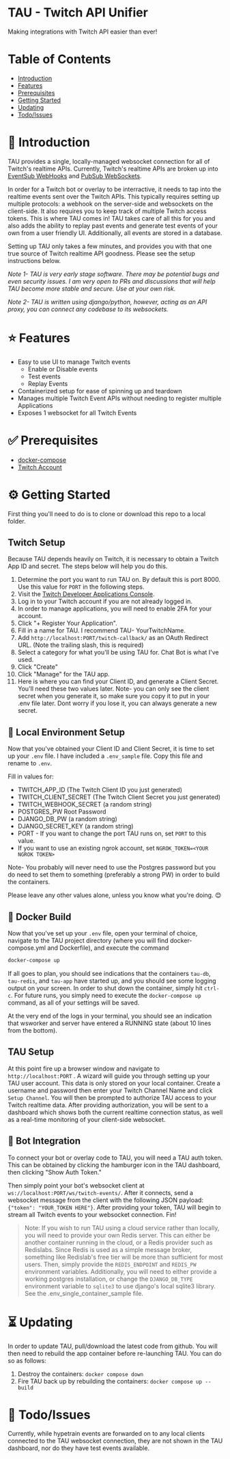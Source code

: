 # TAU - Twitch API Unifier

Making integrations with Twitch API easier than ever!

# Table of Contents

- [Introduction](#Introduction)
- [Features](#Features)
- [Prerequisites](#Prerequisites)
- [Getting Started](#Getting-Started)
- [Updating](#Updating)
- [Todo/Issues](#Todo/Issues)

# :microphone: Introduction

TAU provides a single, locally-managed websocket connection for
all of Twitch's realtime APIs. Currently, Twitch's realtime
APIs are broken up into [EventSub WebHooks](https://dev.twitch.tv/docs/eventsub) and [PubSub WebSockets](https://dev.twitch.tv/docs/pubsub).

In order for a Twitch bot or overlay to be interractive, it needs to tap into the realtime events sent over the Twitch APIs. This typically requires setting up multiple protocols: a webhook on the server-side and websockets on the client-side. It also requires you to keep track of multiple Twitch access tokens. This is where TAU comes in! TAU takes care of all
this for you and also adds the ability to replay past events and generate
test events of your own from a user friendly UI. Additionally, all events are stored in a
database.

Setting up TAU only takes a few minutes, and provides you with that
one true source of Twitch realtime API goodness. Please see the
setup instructions below.

_Note 1- TAU is very early stage software. There may be potential bugs
and even security issues. I am very open to PRs and discussions that
will help TAU become more stable and secure. Use at your own risk._

_Note 2- TAU is written using django/python, however, acting as an
API proxy, you can connect any codebase to its websockets._

# :star: Features

- Easy to use UI to manage Twitch events
  - Enable or Disable events
  - Test events
  - Replay Events
- Containerized setup for ease of spinning up and teardown
- Manages multiple Twitch Event APIs without needing to register multiple Applications
- Exposes 1 websocket for all Twitch Events

# :white_check_mark: Prerequisites

- [docker-compose](https://docs.docker.com/compose/install/)
- [Twitch Account](https://twitch.tv)

# :gear: Getting Started

First thing you'll need to do is to clone or download this repo to a local folder.

## Twitch Setup

Because TAU depends heavily on Twitch, it is necessary to obtain a Twitch App ID and
secret. The steps below will help you do this.

1. Determine the port you want to run TAU on. By default this is port 8000. Use this value for `PORT` in the following steps.
1. Visit the [Twitch Developer Applications Console](https://dev.twitch.tv/console/apps).
1. Log in to your Twitch account if you are not already logged in.
1. In order to manage applications, you will need to enable 2FA for your account.
1. Click "+ Register Your Application".
1. Fill in a name for TAU. I recommend TAU- YourTwitchName.
1. Add `http://localhost:PORT/twitch-callback/` as an OAuth Redirect URL. (Note the trailing slash, this is required)
1. Select a category for what you'll be using TAU for. Chat Bot is what I've used.
1. Click "Create"
1. Click "Manage" for the TAU app.
1. Here is where you can find your Client ID, and generate a Client Secret. You'll need these two values later. Note- you can only see the client secret when you generate it, so make sure you copy it to put in your .env file later. Dont worry if you lose it, you can always generate a new secret.

## :house_with_garden: Local Environment Setup

Now that you've obtained your Client ID and Client Secret, it is time to set up your `.env` file. I have included a `.env_sample` file. Copy this file and rename to `.env`.

Fill in values for:

- TWITCH_APP_ID (The Twitch Client ID you just generated)
- TWITCH_CLIENT_SECRET (The Twitch Client Secret you just generated)
- TWITCH_WEBHOOK_SECRET (a random string)
- POSTGRES_PW Root Password
- DJANGO_DB_PW (a random string)
- DJANGO_SECRET_KEY (a random string)
- PORT - If you want to change the port TAU runs on, set `PORT` to this value.
- If you want to use an existing ngrok account, set `NGROK_TOKEN=<YOUR NGROK TOKEN>`

Note- You probably will never need to use the Postgres password but you do need to set them to something (preferably a strong PW) in order to build the containers.

Please leave any other values alone, unless you know what you're doing. 😊

## :whale: Docker Build

Now that you've set up your `.env` file, open your terminal of choice, navigate to the TAU project directory (where you will find docker-compose.yml and Dockerfile), and execute the command

```bash
docker-compose up
```

If all goes to plan, you should see indications that the containers `tau-db`, `tau-redis`, and `tau-app` have started up, and you should see some logging output on your screen. In order to shut down the container, simply hit `ctrl-c`. For future runs, you simply need to execute the `docker-compose up` command, as all of your settings will be saved.

At the very end of the logs in your terminal, you should see an indication that wsworker and server have entered a RUNNING state (about 10 lines from the bottom).

## TAU Setup

At this point fire up a browser window and navigate to `http://localhost:PORT` . A wizard will guide you through setting up your TAU user account. This data is only stored on your local container. Create a username and password then enter your Twitch Channel Name and click `Setup Channel`. You will then be prompted to authorize TAU access to your Twitch realtime data. After providing authorization, you will be sent to a dashboard which shows both the current realtime connection status, as well as a real-time monitoring of your client-side websocket.

## :robot: Bot Integration

To connect your bot or overlay code to TAU, you will need a TAU auth token. This can be obtained by clicking the hamburger icon in the TAU dashboard, then clicking "Show Auth Token."

Then simply point your bot's websocket client at `ws://localhost:PORT/ws/twitch-events/`. After it connects, send a websocket message from the client with the following JSON payload: `{"token": "YOUR_TOKEN HERE"}`. After providing your token, TAU will begin to stream all Twitch events to your websocket connection. Fin!

> Note: If you wish to run TAU using a cloud service rather than locally, you will need to provide your own Redis server. This can either be another container running in the cloud, or a Redis provider such as Redislabs. Since Redis is used as a simple message broker, something like Redislab's free tier will be more than sufficient for most users. Then, simply provide the `REDIS_ENDPOINT` and `REDIS_PW` environment variables. Additionally, you will need to either provide a working postgres installation, or change the `DJANGO_DB_TYPE` environment variable to `sqlite3` to use django's local sqlite3 library. See the .env_single_container_sample file.

# :hourglass_flowing_sand: Updating

In order to update TAU, pull/download the latest code from github. You will then need to rebuild the app container before re-launching TAU. You can do so as follows:

1. Destroy the containers: `docker compose down`
2. Fire TAU back up by rebuilding the containers: `docker compose up --build`

# :thought_balloon: Todo/Issues

Currently, while hypetrain events are forwarded on to any local clients connected to the TAU websocket connection, they are not shown in the TAU dashboard, nor do they have test events available.

